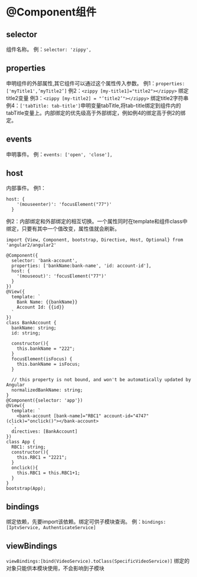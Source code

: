 # @Component组件

##	selector
组件名称。
例：``selector: 'zippy',``
##	properties
申明组件的外部属性,其它组件可以通过这个属性传入参数。
例1：``properties:['myTitle1',’myTitle2’]``
例2：``<zippy [my-title1]="title2"></zippy>`` 绑定title2变量
例3：``<zippy [my-title2] = "’title2’"></zippy>`` 绑定title2字符串
例4：``['tabTitle: tab-title']``申明变量tabTitle,将tab-title绑定到组件内的tabTitle变量上。内部绑定的优先级高于外部绑定，例如例4的绑定高于例2的绑定。
##	events
申明事件。
例：``events: ['open', 'close'],``

## host
内部事件。
例1：
```
host: {
    '(mouseenter)': 'focusElement("77")'
  }
```
例2：内部绑定和外部绑定的相互切换。一个属性同时在template和组件class中绑定，只要有其中一个值改变，属性值就会刷新。
```
import {View, Component, bootstrap, Directive, Host, Optional} from 'angular2/angular2'

@Component({
  selector: 'bank-account',
  properties: ['bankName:bank-name', 'id: account-id'],
  host: {
    '(mouseout)': 'focusElement("77")'
  }
})
@View({
  template: `
    Bank Name: {{bankName}}
    Account Id: {{id}}
  `
})
class BankAccount {
  bankName: string;
  id: string;
  
  constructor(){
    this.bankName = "222";
  }
  focusElement(isFocus) {
    this.bankName = isFocus;
  }
  
  // this property is not bound, and won't be automatically updated by Angular
  normalizedBankName: string;
}
@Component({selector: 'app'})
@View({
  template: `
    <bank-account [bank-name]="RBC1" account-id="4747" (click)="onclick()"></bank-account>
  `,
  directives: [BankAccount]
})
class App {
  RBC1: string;
  constructor(){
    this.RBC1 = "2221";
  }
  onclick(){
    this.RBC1 = this.RBC1+1;
  }
}
bootstrap(App);
```

## bindings
绑定依赖，先要import该依赖。绑定可供子模块查询。
例：``bindings: [IptvService, AuthenticateService]``

## viewBindings
``viewBindings:[bind(VideoService).toClass(SpecificVideoService)]``  绑定的对象只能供本模块使用，不会影响到子模块
